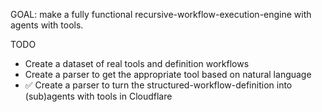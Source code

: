 GOAL: make a fully functional recursive-workflow-execution-engine with agents with tools.

TODO

- Create a dataset of real tools and definition workflows
- Create a parser to get the appropriate tool based on natural language
- ✅ Create a parser to turn the structured-workflow-definition into (sub)agents with tools in Cloudflare
